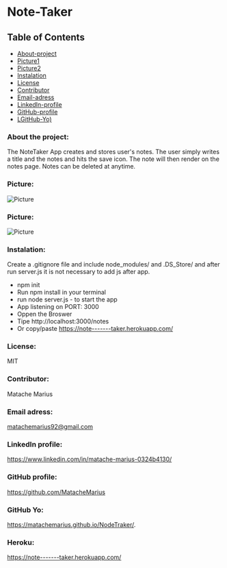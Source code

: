 # Note-Taker


## Table of Contents

* [About-project](#Description)
* [Picture1](#Picture1)
* [Picture2](#Picture2)
* [Instalation](#Instalation)
* [License](#License)
* [Contributor](#Contributor)
* [Email-adress](#Email)
* [LinkedIn-profile](#LinkedIn-profile)
* [GitHub-profile](#GitHub-profile)
* [LGitHub-Yo)](#GitHub-Yo)


   
### About the project:
The NoteTaker App creates and stores user's notes. The user simply writes a title and the notes and hits the save icon. The note will then render on the notes page. Notes can be deleted at anytime.

### Picture:
![Picture](./assets/2.png) 

### Picture:
![Picture](./assets/1.png) 

### Instalation:
Create a .gitignore file and include node_modules/ and .DS_Store/ and after run server.js it is not necessary to add js after app.

* npm init
* Run npm install  in your terminal
* run node server.js - to start the app
* App listening on PORT: 3000
* Oppen the Broswer 
* Tipe http://localhost:3000/notes
* Or copy/paste https://note-------taker.herokuapp.com/


### License:
MIT

### Contributor:
Matache Marius

### Email adress:
matachemarius92@gmail.com

### LinkedIn profile:
https://www.linkedin.com/in/matache-marius-0324b4130/

### GitHub profile:
https://github.com/MatacheMarius

### GitHub Yo:
https://matachemarius.github.io/NodeTraker/.

### Heroku:
https://note-------taker.herokuapp.com/
